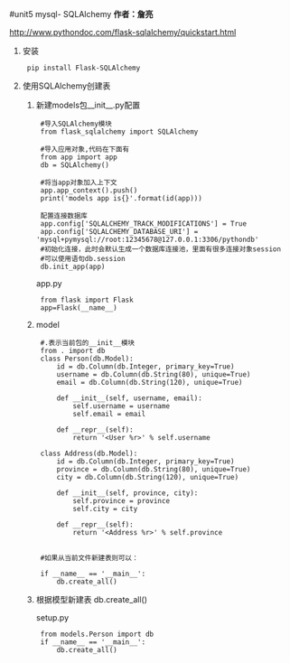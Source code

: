#unit5 mysql- SQLAlchemy
**作者：詹亮**

http://www.pythondoc.com/flask-sqlalchemy/quickstart.html
1. 安装

		pip install Flask-SQLAlchemy
	
2. 使用SQLAlchemy创建表

	1. 新建models包__init__.py配置
			
			#导入SQLAlchemy模块
			from flask_sqlalchemy import SQLAlchemy
			
			#导入应用对象,代码在下面有
			from app import app
			db = SQLAlchemy()
			
			#将当app对象加入上下文
			app.app_context().push()
			print('models app is{}'.format(id(app)))
			
			配置连接数据库
			app.config['SQLALCHEMY_TRACK_MODIFICATIONS'] = True
			app.config['SQLALCHEMY_DATABASE_URI'] = 'mysql+pymysql://root:12345678@127.0.0.1:3306/pythondb'
			#初始化连接，此时会默认生成一个数据库连接池，里面有很多连接对象session
			#可以使用语句db.session
			db.init_app(app)
			
			
		app.py
		
			from flask import Flask
			app=Flask(__name__)
			
	2. model
			
			#.表示当前包的__init__模块
			from . import db
			class Person(db.Model):
			    id = db.Column(db.Integer, primary_key=True)
			    username = db.Column(db.String(80), unique=True)
			    email = db.Column(db.String(120), unique=True)
			
			    def __init__(self, username, email):
			        self.username = username
			        self.email = email
			
			    def __repr__(self):
			        return '<User %r>' % self.username
			
			class Address(db.Model):
			    id = db.Column(db.Integer, primary_key=True)
			    province = db.Column(db.String(80), unique=True)
			    city = db.Column(db.String(120), unique=True)
			
			    def __init__(self, province, city):
			        self.province = province
			        self.city = city
			
			    def __repr__(self):
			        return '<Address %r>' % self.province
			        
			        
			#如果从当前文件新建表则可以：
			
			if __name__ == '__main__':
    			db.create_all()
    3. 根据模型新建表 db.create_all()

    	setup.py
    	
			from models.Person import db
			if __name__ == '__main__':
			    db.create_all()
